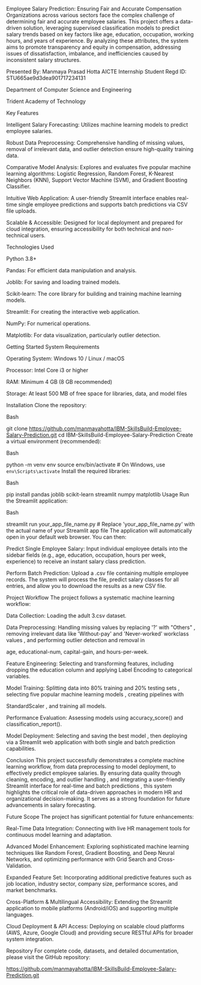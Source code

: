 Employee Salary Prediction: Ensuring Fair and Accurate Compensation
Organizations across various sectors face the complex challenge of determining fair and accurate employee salaries. This project offers a data-driven solution, leveraging supervised classification models to predict salary trends based on key factors like age, education, occupation, working hours, and years of experience. By analyzing these attributes, the system aims to promote transparency and equity in compensation, addressing issues of dissatisfaction, imbalance, and inefficiencies caused by inconsistent salary structures.



Presented By:
Manmaya Prasad Hotta AICTE Internship Student Regd ID: STU665ae9d3dea901717234131

Department of Computer Science and Engineering

Trident Academy of Technology

Key Features

Intelligent Salary Forecasting: Utilizes machine learning models to predict employee salaries.



Robust Data Preprocessing: Comprehensive handling of missing values, removal of irrelevant data, and outlier detection ensure high-quality training data.





Comparative Model Analysis: Explores and evaluates five popular machine learning algorithms: Logistic Regression, Random Forest, K-Nearest Neighbors (KNN), Support Vector Machine (SVM), and Gradient Boosting Classifier.


Intuitive Web Application: A user-friendly Streamlit interface enables real-time single employee predictions and supports batch predictions via CSV file uploads.



Scalable & Accessible: Designed for local deployment and prepared for cloud integration, ensuring accessibility for both technical and non-technical users.

Technologies Used

Python 3.8+ 


Pandas: For efficient data manipulation and analysis.



Joblib: For saving and loading trained models.


Scikit-learn: The core library for building and training machine learning models.



Streamlit: For creating the interactive web application.



NumPy: For numerical operations.



Matplotlib: For data visualization, particularly outlier detection.


Getting Started
System Requirements

Operating System: Windows 10 / Linux / macOS 


Processor: Intel Core i3 or higher 


RAM: Minimum 4 GB (8 GB recommended) 


Storage: At least 500 MB of free space for libraries, data, and model files 

Installation
Clone the repository:

Bash

git clone https://github.com/manmayahotta/IBM-SkillsBuild-Employee-Salary-Prediction.git
cd IBM-SkillsBuild-Employee-Salary-Prediction
Create a virtual environment (recommended):

Bash

python -m venv env
source env/bin/activate  # On Windows, use `env\Scripts\activate`
Install the required libraries:

Bash

pip install pandas joblib scikit-learn streamlit numpy matplotlib
Usage
Run the Streamlit application:

Bash

streamlit run your_app_file_name.py # Replace 'your_app_file_name.py' with the actual name of your Streamlit app file
The application will automatically open in your default web browser. You can then:


Predict Single Employee Salary: Input individual employee details into the sidebar fields (e.g., age, education, occupation, hours per week, experience) to receive an instant salary class prediction.

Perform Batch Prediction: Upload a .csv file containing multiple employee records. The system will process the file, predict salary classes for all entries, and allow you to download the results as a new CSV file.

Project Workflow
The project follows a systematic machine learning workflow:


Data Collection: Loading the adult 3.csv dataset.


Data Preprocessing: Handling missing values by replacing '?' with "Others" , removing irrelevant data like 'Without-pay' and 'Never-worked' workclass values , and performing outlier detection and removal in 


age, educational-num, capital-gain, and hours-per-week.


Feature Engineering: Selecting and transforming features, including dropping the education column and applying Label Encoding to categorical variables.



Model Training: Splitting data into 80% training and 20% testing sets , selecting five popular machine learning models , creating pipelines with 


StandardScaler , and training all models.



Performance Evaluation: Assessing models using accuracy_score() and classification_report().


Model Deployment: Selecting and saving the best model , then deploying via a Streamlit web application with both single and batch prediction capabilities.



Conclusion
This project successfully demonstrates a complete machine learning workflow, from data preprocessing to model deployment, to effectively predict employee salaries. By ensuring data quality through cleaning, encoding, and outlier handling , and integrating a user-friendly Streamlit interface for real-time and batch predictions , this system highlights the critical role of data-driven approaches in modern HR and organizational decision-making. It serves as a strong foundation for future advancements in salary forecasting.





Future Scope
The project has significant potential for future enhancements:


Real-Time Data Integration: Connecting with live HR management tools for continuous model learning and adaptation.


Advanced Model Enhancement: Exploring sophisticated machine learning techniques like Random Forest, Gradient Boosting, and Deep Neural Networks, and optimizing performance with Grid Search and Cross-Validation.


Expanded Feature Set: Incorporating additional predictive features such as job location, industry sector, company size, performance scores, and market benchmarks.


Cross-Platform & Multilingual Accessibility: Extending the Streamlit application to mobile platforms (Android/iOS) and supporting multiple languages.


Cloud Deployment & API Access: Deploying on scalable cloud platforms (AWS, Azure, Google Cloud) and providing secure RESTful APIs for broader system integration.

Repository
For complete code, datasets, and detailed documentation, please visit the GitHub repository:


https://github.com/manmayahotta/IBM-SkillsBuild-Employee-Salary-Prediction.git 
